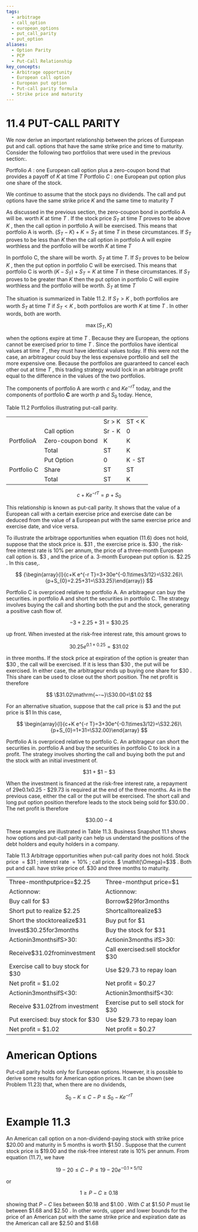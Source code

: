 ```yaml
---
tags:
  - arbitrage
  - call_option
  - european_options
  - put_call_parity
  - put_option
aliases:
  - Option Parity
  - PCP
  - Put-Call Relationship
key_concepts:
  - Arbitrage opportunity
  - European call option
  - European put option
  - Put-call parity formula
  - Strike price and maturity
---
```


# 11.4  PUT-CALL PARITY  

We now derive an important relationship between the prices of European put and call. options that have the same strike price and time to maturity. Consider the following two portfolios that were used in the previous section:.  

Portfolio $A$ : one European call option plus a zero-coupon bond that provides a payoff of $K$ at time $T$ Portfolio $C$ : one European put option plus one share of the stock.  

We continue to assume that the stock pays no dividends. The call and put options have the same strike price $K$ and the same time to maturity $T$  

As discussed in the previous section, the zero-coupon bond in portfolio A will be. worth $K$ at time $T$ . If the stock price $S_{T}$ at time $T$ proves to be above $K$ , then the call option in portfolio A will be exercised. This means that portfolio A is worth. $(S_{T}-K)+K=S_{T}$ at time $T$ in these circumstances. If $S_{T}$ proves to be less than $K$ then the call option in portfolio A will expire worthless and the portfolio will be worth $K$ at time $T$  

In portfolio C, the share will be worth. $S_{T}$ at time $T.$ If $S_{T}$ proves to be below $K$ , then the put option in portfolio C will be exercised. This means that portfolio $\mathrm{C}$ is worth $(K-S_{T})+S_{T}=K$ at time $T$ in these circumstances. If $S_{T}$ proves to be greater than $K$ then the put option in portfolio $\mathrm{C}$ will expire worthless and the portfolio will be worth. $S_{T}$ at time $T$  

The situation is summarized in Table 11.2. If $S_{T}>K$ , both portfolios are worth $S_{T}$ at time $T$ if $S_{T}<K$ , both portfolios are worth $K$ at time $T$ . In other words, both are worth.  

$$
\operatorname*{max}(S_{T},K)
$$  

when the options expire at time $T$ . Because they are European, the options cannot be exercised prior to time $T$ . Since the portfolios have identical values at time $T$ , they must have identical values today. If this were not the case, an arbitrageur could buy the less expensive portfolio and sell the more expensive one. Because the portfolios are guaranteed to cancel each other out at time $T$ , this trading strategy would lock in an arbitrage profit equal to the difference in the values of the two portfolios.  

The components of portfolio A are worth $c$ and $K e^{-r T}$ today, and the components of portfolio $\mathrm{\textbf{C}}$ are worth $p$ and $S_{0}$ today. Hence,  

Table 11.2 Portfolios illustrating put-call parity.   


<html><body><table><tr><td colspan="2"></td><td>Sr > K</td><td>ST < K</td></tr><tr><td rowspan="3">PortfolioA</td><td>Call option</td><td>Sr - K</td><td>0</td></tr><tr><td>Zero-coupon bond</td><td>K</td><td>K</td></tr><tr><td>Total</td><td>ST</td><td>K</td></tr><tr><td rowspan="3">Portfolio C</td><td>Put Option</td><td>0</td><td>K - ST</td></tr><tr><td>Share</td><td>ST</td><td>ST</td></tr><tr><td>Total</td><td>ST</td><td>K</td></tr></table></body></html>  

$$
c+K e^{-r T}=p+S_{0}
$$  

This relationship is known as put-call parity. It shows that the value of a European call with a certain exercise price and exercise date can be deduced from the value of a European put with the same exercise price and exercise date, and vice versa.  

To illustrate the arbitrage opportunities when equation (11.6) does not hold, suppose that the stock price is. $\$31$ , the exercise price is. $\$30$ , the risk-free interest rate is $10\%$ per annum, the price of a three-month European call option is. $\$3$ , and the price of a. 3-month European put option is. $\$2.25$ . In this case,.  

$$
{\begin{array}{l}{c+K e^{-r T}=3+30e^{-0.1\times3/12}=\S32.26}\ {p+S_{0}=2.25+31=\S33.25}\end{array}}
$$  

Portfolio $\mathrm{C}$ is overpriced relative to portfolio A. An arbitrageur can buy the securities. in portfolio A and short the securities in portfolio C. The strategy involves buying the call and shorting both the put and the stock, generating a positive cash flow of.  

$$
-3+2.25+31=\$30.25
$$  

up front. When invested at the risk-free interest rate, this amount grows to  

$$
30.25e^{0.1\times0.25}=\$31.02
$$  

in three months. If the stock price at expiration of the option is greater than $\$30$ , the call will be exercised. If it is less than $\$30$ , the put will be exercised. In either case, the arbitrageur ends up buying one share for $\$30$ . This share can be used to close out the short position. The net profit is therefore  

$$
\$31.02\mathrm{~-~}\S30.00=\$1.02
$$  

For an alternative situation, suppose that the call price is $\$3$ and the put price is $\$1$ In this case,  

$$
\begin{array}{l}{c+K e^{-r T}=3+30e^{-0.1\times3/12}=\S32.26}\ {p+S_{0}=1+31=\S32.00}\end{array}
$$  

Portfolio A is overpriced relative to portfolio C. An arbitrageur can short the securities in. portfolio A and buy the securities in portfolio C to lock in a profit. The strategy involves shorting the call and buying both the put and the stock with an initial investment of.  

$$
\$31+\$1-\$3
$$  

When the investment is financed at the risk-free interest rate, a repayment of 29e0.1x0.25 - \$29.73 is required at the end of the three months. As in the previous case, either the call or the put will be exercised. The short call and long put option position therefore leads to the stock being sold for $\$30.00$ . The net profit is therefore  

$$
\$30.00-4
$$  

These examples are illustrated in Table 11.3. Business Snapshot 11.1 shows how options and put-call parity can help us understand the positions of the debt holders and equity holders in a company.  

Table 11.3 Arbitrage opportunities when put-call parity does not hold. Stock price $=\$31$ ; interest rate $=10\%$ ; call price. $ \mathit{\Omega}=\$3$ . Both put and call. have strike price of. $\$30$ and three months to maturity.  

<html><body><table><tr><td>Three-monthputprice=$2.25</td><td>Three-monthput price=$1</td></tr><tr><td>Actionnow:</td><td>Actionnow:</td></tr><tr><td>Buy call for $3</td><td>Borrow$29for3months</td></tr><tr><td>Short put to realize $2.25</td><td>Shortcalltorealize$3</td></tr><tr><td>Short the stocktorealize$31</td><td>Buy put for $1</td></tr><tr><td>Invest$30.25for3months</td><td>Buy the stock for $31</td></tr><tr><td>Actionin3monthsifS>30:</td><td>Actionin3months ifS>30:</td></tr><tr><td>Receive$31.02frominvestment</td><td>Call exercised:sell stockfor $30</td></tr><tr><td>Exercise call to buy stock for $30</td><td>Use $29.73 to repay loan</td></tr><tr><td>Net profit = $1.02</td><td>Net profit = $0.27</td></tr><tr><td>Actionin3monthsifS<30:</td><td>Actionin3monthsifS<30:</td></tr><tr><td>Receive $31.02from investment</td><td>Exercise put to sell stock for $30</td></tr><tr><td>Put exercised: buy stock for $30</td><td>Use $29.73 to repay loan</td></tr><tr><td>Net profit = $1.02</td><td>Net profit = $0.27</td></tr></table></body></html>  

# American Options  

Put-call parity holds only for European options. However, it is possible to derive some results for American option prices. It can be shown (see Problem 11.23) that, when there are no dividends,  

$$
S_{0}-K\le C-P\le S_{0}-K e^{-r T}
$$  

# Example 11.3  

An American call option on a non-dividend-paying stock with strike price $\$20.00$ and maturity in 5 months is worth $\$1.50$ . Suppose that the current stock price is $\$19.00$ and the risk-free interest rate is $10\%$ per annum. From equation (11.7), we have  

$$
19-20\le C-P\le19-20e^{-0.1\times5/12}
$$  

or  

$$
1\ge P-C\ge0.18
$$  

showing that $P-C$ lies between $\$0.18$ and $\$1.00$ . With $C$ at $\$1.50$ $P$ must lie between $\$1.68$ and $\$2.50$ . In other words, upper and lower bounds for the price of an American put with the same strike price and expiration date as the American call are $\$2.50$ and $\$1.68$  
